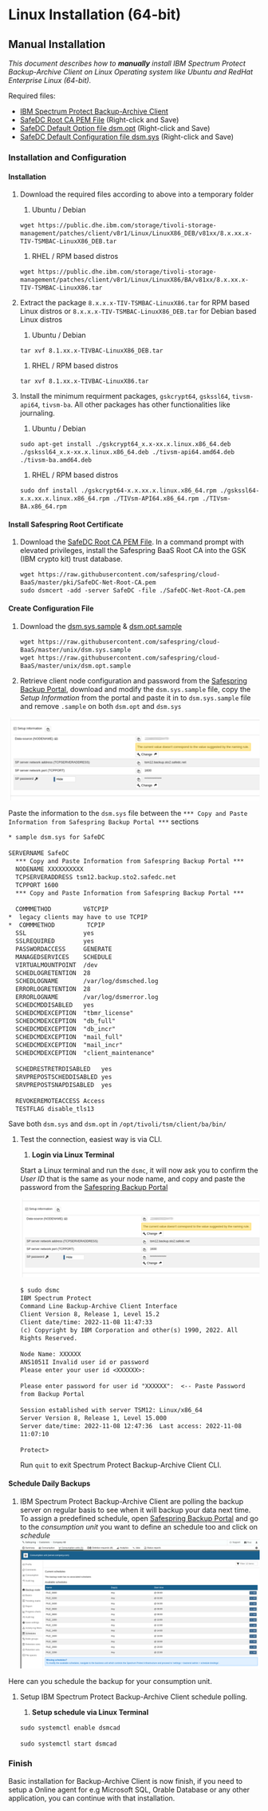 # Linux Installation (64-bit)
## Manual Installation

_This document describes how to **manually** install IBM Spectrum Protect Backup-Archive Client on Linux Operating system like Ubuntu and RedHat Enterprise Linux (64-bit)._

Required files:

- [IBM Spectrum Protect Backup-Archive Client](https://public.dhe.ibm.com/storage/tivoli-storage-management/patches/client/v8r1/Linux/)
- [SafeDC Root CA PEM File](linux-ca-pem) (Right-click and Save)
- [SafeDC Default Option file dsm.opt](linux-dsm-opt) (Right-click and Save)
- [SafeDC Default Configuration file dsm.sys](linux-dsm-sys) (Right-click and Save)

### Installation and Configuration

#### Installation

1. Download the required files according to above into a temporary folder
    1. Ubuntu / Debian
    ```
    wget https://public.dhe.ibm.com/storage/tivoli-storage-management/patches/client/v8r1/Linux/LinuxX86_DEB/v81xx/8.x.xx.x-TIV-TSMBAC-LinuxX86_DEB.tar
    ```

    1. RHEL / RPM based distros
    ```
    wget https://public.dhe.ibm.com/storage/tivoli-storage-management/patches/client/v8r1/Linux/LinuxX86/BA/v81xx/8.x.xx.x-TIV-TSMBAC-LinuxX86.tar
    ```

1. Extract the package `8.x.x.x-TIV-TSMBAC-LinuxX86.tar` for RPM based Linux distros or `8.x.x.x-TIV-TSMBAC-LinuxX86_DEB.tar` for Debian based Linux distros
    1. Ubuntu / Debian
    ```
    tar xvf 8.1.xx.x-TIVBAC-LinuxX86_DEB.tar
    ```

    1. RHEL / RPM based distros
    ```
    tar xvf 8.1.xx.x-TIVBAC-LinuxX86.tar
    ```

1. Install the minimum requirment packages, `gskcrypt64`, `gskssl64`, `tivsm-api64`, `tivsm-ba`. All other packages has other functionalities like journaling.
    1. Ubuntu / Debian
    ```
    sudo apt-get install ./gskcrypt64_x.x-xx.x.linux.x86_64.deb ./gskssl64_x.x-xx.x.linux.x86_64.deb ./tivsm-api64.amd64.deb ./tivsm-ba.amd64.deb
    ```

    1. RHEL / RPM based distros
    ```
    sudo dnf install ./gskcrypt64-x.x.xx.x.linux.x86_64.rpm ./gskssl64-x.x.xx.x.linux.x86_64.rpm ./TIVsm-API64.x86_64.rpm ./TIVsm-BA.x86_64.rpm
    ```

#### Install Safespring Root Certificate

1. Download the [SafeDC Root CA PEM File](linux-ca-pem). In a command prompt with elevated privileges, install the Safespring BaaS Root CA into the GSK (IBM crypto kit) trust database.
    ```
    wget https://raw.githubusercontent.com/safespring/cloud-BaaS/master/pki/SafeDC-Net-Root-CA.pem
    sudo dsmcert -add -server SafeDC -file ./SafeDC-Net-Root-CA.pem
    ```

#### Create Configuration File
1. Download the [dsm.sys.sample](linux-dsm-sys) & [dsm.opt.sample](linux-dsm-opt)
    ```
    wget https://raw.githubusercontent.com/safespring/cloud-BaaS/master/unix/dsm.sys.sample
    wget https://raw.githubusercontent.com/safespring/cloud-BaaS/master/unix/dsm.opt.sample
    ```

1. Retrieve client node configuration and password from the [Safespring Backup Portal](baas-portal), download and modify the `dsm.sys.sample` file, copy the *Setup Information* from the portal and paste it in to `dsm.sys.sample` file and remove `.sample`  on both `dsm.opt` and `dsm.sys` 

![Copy the Backup Configuration information](../images/baas-portal-consumption-unit-setup-infomartion.png)

Paste the information to the `dsm.sys` file between the `*** Copy and Paste Information from Safespring Backup Portal ***` sections

```
* sample dsm.sys for SafeDC

SERVERNAME SafeDC
  *** Copy and Paste Information from Safespring Backup Portal ***
  NODENAME XXXXXXXXXX
  TCPSERVERADDRESS tsm12.backup.sto2.safedc.net
  TCPPORT 1600
  *** Copy and Paste Information from Safespring Backup Portal ***

  COMMMETHOD         V6TCPIP
*  legacy clients may have to use TCPIP
*  COMMMETHOD         TCPIP
  SSL                yes
  SSLREQUIRED        yes
  PASSWORDACCESS     GENERATE
  MANAGEDSERVICES    SCHEDULE
  VIRTUALMOUNTPOINT  /dev
  SCHEDLOGRETENTION  28
  SCHEDLOGNAME       /var/log/dsmsched.log
  ERRORLOGRETENTION  28
  ERRORLOGNAME       /var/log/dsmerror.log
  SCHEDCMDDISABLED   yes
  SCHEDCMDEXCEPTION  "tbmr_license"
  SCHEDCMDEXCEPTION  "db_full"
  SCHEDCMDEXCEPTION  "db_incr"
  SCHEDCMDEXCEPTION  "mail_full"
  SCHEDCMDEXCEPTION  "mail_incr"
  SCHEDCMDEXCEPTION  "client_maintenance"

  SCHEDRESTRETRDISABLED   yes
  SRVPREPOSTSCHEDDISABLED yes
  SRVPREPOSTSNAPDISABLED  yes

  REVOKEREMOTEACCESS Access
  TESTFLAG disable_tls13
```

Save both `dsm.sys` and `dsm.opt` in `/opt/tivoli/tsm/client/ba/bin/`

1. Test the connection, easiest way is via CLI.
    1. **Login via Linux Terminal**
    
    Start a Linux terminal and run the `dsmc`, it will now ask you to confirm the *User ID* that is the same as your node name, and copy and paste the password from the [Safespring Backup Portal](baas-portal)
    
    ![Copy Password from Safespring Backup Portal](../images/baas-portal-consumption-unit-setup-infomartion.png) 

    ```
    $ sudo dsmc
    IBM Spectrum Protect
    Command Line Backup-Archive Client Interface
    Client Version 8, Release 1, Level 15.2 
    Client date/time: 2022-11-08 11:47:33
    (c) Copyright by IBM Corporation and other(s) 1990, 2022. All Rights Reserved. 

    Node Name: XXXXXX
    ANS1051I Invalid user id or password
    Please enter your user id <XXXXXX>:      

    Please enter password for user id "XXXXXX":  <-- Paste Password from Backup Portal

    Session established with server TSM12: Linux/x86_64
    Server Version 8, Release 1, Level 15.000
    Server date/time: 2022-11-08 12:47:36  Last access: 2022-11-08 11:07:10

    Protect> 
    ```

    Run `quit` to exit Spectrum Protect Backup-Archive Client CLI.

#### Schedule Daily Backups

1. IBM Spectrum Protect Backup-Archive Client are polling the backup server on regular basis to see when it will backup your data next time.
To assign a predefined schedule, open [Safespring Backup Portal](baas-portal) and go to the *consumption unit* you want to define an schedule too and click on *schedule* 
![Consumption Unit Schedule](../images/baas-portal-consumption-unit-schedule.png)

Here can you schedule the backup for your consumption unit.

1. Setup IBM Spectrum Protect Backup-Archive Client schedule polling.
    1. **Setup schedule via Linux Terminal**
     
    ```
    sudo systemctl enable dsmcad 
    
    sudo systemctl start dsmcad
    ```

### Finish
Basic installation for Backup-Archive Client is now finish, if you need to setup a Online agent for e.g Microsoft SQL, Orable Database or any other application, you can continue with that installation.


[baas-portal]:https://portal.backup.sto2.safedc.net/
[linux-ca-installer]:https://raw.githubusercontent.com/safespring/cloud-BaaS/master/pki/Update-SafeDC-Net-CA.sh
[linux-ca-pem]:https://raw.githubusercontent.com/safespring/cloud-BaaS/master/pki/SafeDC-Net-Root-CA.pem
[linux-dsm-opt]:https://raw.githubusercontent.com/safespring/cloud-BaaS/master/unix/dsm.opt.sample
[linux-dsm-sys]:https://raw.githubusercontent.com/safespring/cloud-BaaS/master/unix/dsm.sys.sample